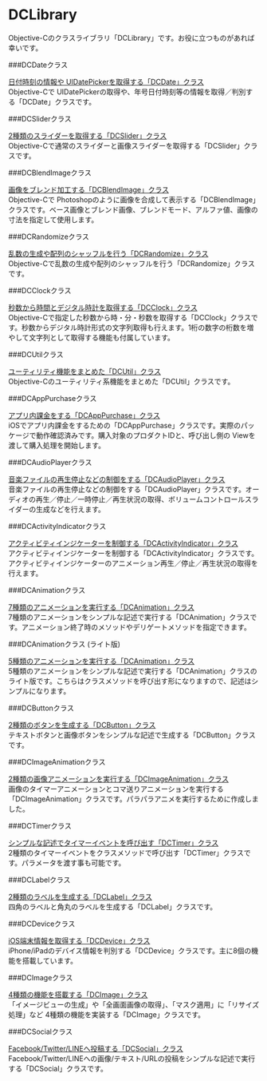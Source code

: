 DCLibrary
===

Objective-Cのクラスライブラリ「DCLibrary」です。お役に立つものがあれば幸いです。

###DCDateクラス

[日付時刻の情報や UIDatePickerを取得する「DCDate」クラス](/blog/2013/09/10/objc-classes-dc-date/ "日付時刻の情報や UIDatePickerを取得する「DCDate」クラス")<br />
Objective-Cで UIDatePickerの取得や、年号日付時刻等の情報を取得／判別する「DCDate」クラスです。

###DCSliderクラス

[2種類のスライダーを取得する「DCSlider」クラス](/blog/2013/09/10/objc-classes-dc-slider/ "2種類のスライダーを取得する「DCSlider」クラス")<br />
Objective-Cで通常のスライダーと画像スライダーを取得する「DCSlider」クラスです。

###DCBlendImageクラス

[画像をブレンド加工する「DCBlendImage」クラス](/blog/2013/09/09/objc-classes-dc-blend-image/ "画像をブレンド加工する「DCBlendImage」クラス")<br />
Objective-Cで Photoshopのように画像を合成して表示する「DCBlendImage」クラスです。ベース画像とブレンド画像、ブレンドモード、アルファ値、画像の寸法を指定して使用します。

###DCRandomizeクラス

[乱数の生成や配列のシャッフルを行う「DCRandomize」クラス](/blog/2013/09/09/download-objc-classes-dc-randomize/ "乱数の生成や配列のシャッフルを行う「DCRandomize」クラス")<br />
Objective-Cで乱数の生成や配列のシャッフルを行う「DCRandomize」クラスです。

###DCClockクラス

[秒数から時間とデジタル時計を取得する「DCClock」クラス](/blog/2013/09/05/download-objc-classes-dc-clock/ "秒数から時間とデジタル時計を取得する「DCClock」クラス")<br />
Objective-Cで指定した秒数から時・分・秒数を取得する「DCClock」クラスです。秒数からデジタル時計形式の文字列取得も行えます。1桁の数字の桁数を増やして文字列として取得する機能も付属しています。

###DCUtilクラス

[ユーティリティ機能をまとめた「DCUtil」クラス](/blog/2013/09/03/download-objc-classes-dc-util/ "ユーティリティ機能をまとめた「DCUtil」クラス")<br />
Objective-Cのユーティリティ系機能をまとめた「DCUtil」クラスです。

###DCAppPurchaseクラス

[アプリ内課金をする「DCAppPurchase」クラス](/blog/2013/09/02/download-objc-classes-dc-app-purchase/ "アプリ内課金をする「DCAppPurchase」クラス")<br />
iOSでアプリ内課金をするための「DCAppPurchase」クラスです。実際のパッケージで動作確認済みです。購入対象のプロダクトIDと、呼び出し側の Viewを渡して購入処理を開始します。

###DCAudioPlayerクラス

[音楽ファイルの再生停止などの制御をする「DCAudioPlayer」クラス](/blog/2013/08/02/download-objc-classes-dc-audio-player/ "音楽ファイルの再生停止などの制御をする「DCAudioPlayer」クラス")<br />
音楽ファイルの再生停止などの制御をする「DCAudioPlayer」クラスです。オーディオの再生／停止／一時停止／再生状況の取得、ボリュームコントロールスライダーの生成などを行えます。

###DCActivityIndicatorクラス

[アクティビティインジケーターを制御する「DCActivityIndicator」クラス](/blog/2013/07/01/download-objc-classes-dc-activity-indicator/ "アクティビティインジケーターを制御する「DCActivityIndicator」クラス")<br />
アクティビティインジケーターを制御する「DCActivityIndicator」クラスです。アクティビティインジケーターのアニメーション再生／停止／再生状況の取得を行えます。

###DCAnimationクラス

[7種類のアニメーションを実行する「DCAnimation」クラス](/blog/2013/05/30/download-objc-classes-dc-animation2/ "7種類のアニメーションを実行する「DCAnimation」クラス")<br />
7種類のアニメーションをシンプルな記述で実行する「DCAnimation」クラスです。アニメーション終了時のメソッドやデリゲートメソッドを指定できます。

###DCAnimationクラス (ライト版)

[5種類のアニメーションを実行する「DCAnimation」クラス](/blog/2013/05/14/download-objc-classes-dc-animation/ "5種類のアニメーションを実行する「DCAnimation」クラス")<br />
5種類のアニメーションをシンプルな記述で実行する「DCAnimation」クラスのライト版です。こちらはクラスメソッドを呼び出す形になりますので、記述はシンプルになります。

###DCButtonクラス

[2種類のボタンを生成する「DCButton」クラス](/blog/2013/06/04/download-objc-classes-dc-button/ "2種類のボタンを生成する「DCButton」クラス")<br />
テキストボタンと画像ボタンをシンプルな記述で生成する「DCButton」クラスです。

###DCImageAnimationクラス

[2種類の画像アニメーションを実行する「DCImageAnimation」クラス](http://lab.dolice.net/blog/2013/06/05/download-objc-classes-dc-image-animation/ "2種類の画像アニメーションを実行する「DCImageAnimation」クラス")<br />
画像のタイマーアニメーションとコマ送りアニメーションを実行する「DCImageAnimation」クラスです。パラパラアニメを実行するために作成しました。

###DCTimerクラス

[シンプルな記述でタイマーイベントを呼び出す「DCTimer」クラス](/blog/2013/06/06/download-objc-classes-dc-timer/ "シンプルな記述でタイマーイベントを呼び出す「DCTimer」クラス")<br />
2種類のタイマーイベントをクラスメソッドで呼び出す「DCTimer」クラスです。パラメータを渡す事も可能です。

###DCLabelクラス

[2種類のラベルを生成する「DCLabel」クラス](/blog/2013/06/12/download-objc-classes-dc-label/ "2種類のラベルを生成する「DCLabel」クラス")<br />
四角のラベルと角丸のラベルを生成する「DCLabel」クラスです。

###DCDeviceクラス

[iOS端末情報を取得する「DCDevice」クラス](/blog/2013/06/17/download-objc-classes-dc-device/ "iOS端末情報を取得する「DCDevice」クラス")<br />
iPhone/iPadのデバイス情報を判別する「DCDevice」クラスです。主に8個の機能を搭載しています。

###DCImageクラス

[4種類の機能を搭載する「DCImage」クラス](/blog/2013/06/17/download-objc-classes-dc-image/ "4種類の機能を搭載する「DCImage」クラス")<br />
「イメージビューの生成」や「全画面画像の取得」、「マスク適用」に「リサイズ処理」など 4種類の機能を実装する「DCImage」クラスです。

###DCSocialクラス

[Facebook/Twitter/LINEへ投稿する「DCSocial」クラス](/blog/2013/06/30/download-objc-classes-dc-social/ "Facebook/Twitter/LINEへ投稿する「DCSocial」クラス")<br />
Facebook/Twitter/LINEへの画像/テキスト/URLの投稿をシンプルな記述で実行する「DCSocial」クラスです。

